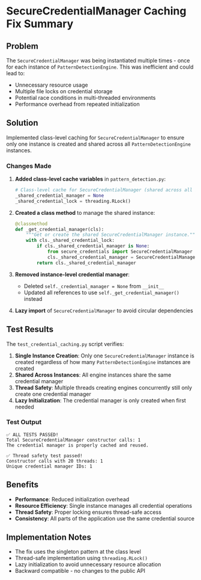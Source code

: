 # SecureCredentialManager Caching Fix Summary

## Problem
The `SecureCredentialManager` was being instantiated multiple times - once for each instance of `PatternDetectionEngine`. This was inefficient and could lead to:
- Unnecessary resource usage
- Multiple file locks on credential storage
- Potential race conditions in multi-threaded environments
- Performance overhead from repeated initialization

## Solution
Implemented class-level caching for `SecureCredentialManager` to ensure only one instance is created and shared across all `PatternDetectionEngine` instances.

### Changes Made

1. **Added class-level cache variables** in `pattern_detection.py`:
   ```python
   # Class-level cache for SecureCredentialManager (shared across all instances)
   _shared_credential_manager = None
   _shared_credential_lock = threading.RLock()
   ```

2. **Created a class method** to manage the shared instance:
   ```python
   @classmethod
   def _get_credential_manager(cls):
       """Get or create the shared SecureCredentialManager instance."""
       with cls._shared_credential_lock:
           if cls._shared_credential_manager is None:
               from secure_credentials import SecureCredentialManager
               cls._shared_credential_manager = SecureCredentialManager()
           return cls._shared_credential_manager
   ```

3. **Removed instance-level credential manager**:
   - Deleted `self._credential_manager = None` from `__init__`
   - Updated all references to use `self._get_credential_manager()` instead

4. **Lazy import** of `SecureCredentialManager` to avoid circular dependencies

## Test Results

The `test_credential_caching.py` script verifies:

1. **Single Instance Creation**: Only one `SecureCredentialManager` instance is created regardless of how many `PatternDetectionEngine` instances are created
2. **Shared Across Instances**: All engine instances share the same credential manager
3. **Thread Safety**: Multiple threads creating engines concurrently still only create one credential manager
4. **Lazy Initialization**: The credential manager is only created when first needed

### Test Output
```
✅ ALL TESTS PASSED!
Total SecureCredentialManager constructor calls: 1
The credential manager is properly cached and reused.

✅ Thread safety test passed!
Constructor calls with 20 threads: 1
Unique credential manager IDs: 1
```

## Benefits
- **Performance**: Reduced initialization overhead
- **Resource Efficiency**: Single instance manages all credential operations
- **Thread Safety**: Proper locking ensures thread-safe access
- **Consistency**: All parts of the application use the same credential source

## Implementation Notes
- The fix uses the singleton pattern at the class level
- Thread-safe implementation using `threading.RLock()`
- Lazy initialization to avoid unnecessary resource allocation
- Backward compatible - no changes to the public API